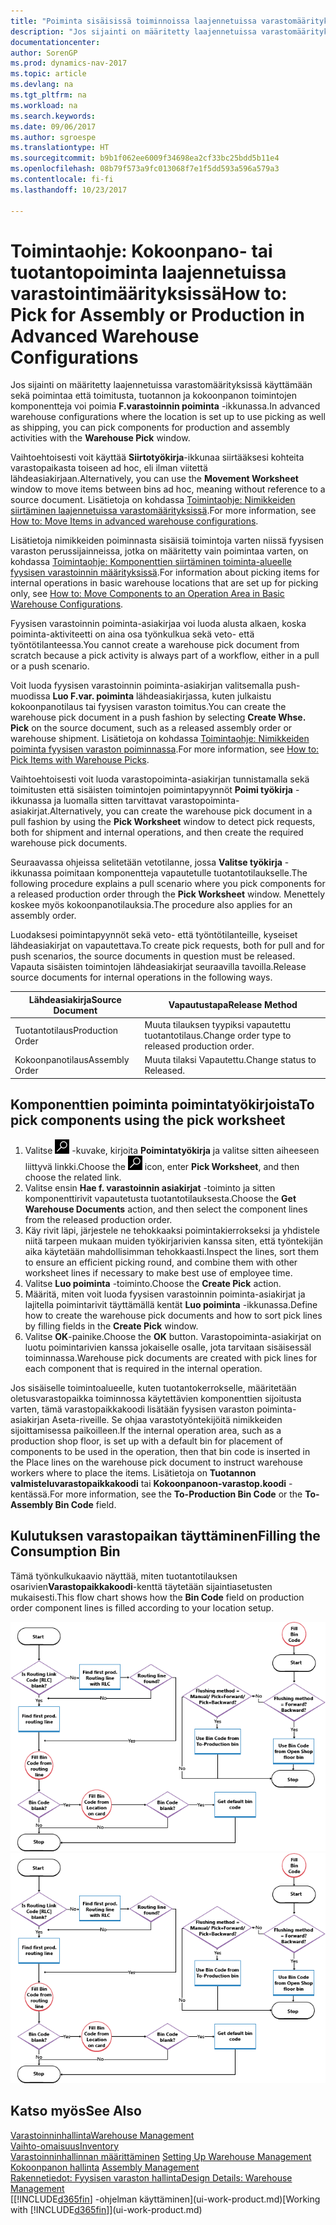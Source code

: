 ```yaml
---
title: "Poiminta sisäisissä toiminnoissa laajennetuissa varastomäärityksissä"
description: "Jos sijainti on määritetty laajennetuissa varastomäärityksissä käyttämään sekä poimintaa että toimitusta, tuotannon ja kokoonpanon toimintojen komponentteja voi poimia **F.varastoinnin poiminta** -ikkunassa."
documentationcenter: 
author: SorenGP
ms.prod: dynamics-nav-2017
ms.topic: article
ms.devlang: na
ms.tgt_pltfrm: na
ms.workload: na
ms.search.keywords: 
ms.date: 09/06/2017
ms.author: sgroespe
ms.translationtype: HT
ms.sourcegitcommit: b9b1f062ee6009f34698ea2cf33bc25bdd5b11e4
ms.openlocfilehash: 08b79f573a9fc013068f7e1f5dd593a596a579a3
ms.contentlocale: fi-fi
ms.lasthandoff: 10/23/2017

---
```

# <a name="how-to-pick-for-assembly-or-production-in-advanced-warehouse-configurations"></a><span data-ttu-id="c31b6-103">Toimintaohje: Kokoonpano- tai tuotantopoiminta laajennetuissa varastointimäärityksissä</span><span class="sxs-lookup"><span data-stu-id="c31b6-103">How to: Pick for Assembly or Production in Advanced Warehouse Configurations</span></span>
<span data-ttu-id="c31b6-104">Jos sijainti on määritetty laajennetuissa varastomäärityksissä käyttämään sekä poimintaa että toimitusta, tuotannon ja kokoonpanon toimintojen komponentteja voi poimia **F.varastoinnin poiminta** -ikkunassa.</span><span class="sxs-lookup"><span data-stu-id="c31b6-104">In advanced warehouse configurations where the location is set up to use picking as well as shipping, you can pick components for production and assembly activities with the **Warehouse Pick** window.</span></span>  

<span data-ttu-id="c31b6-105">Vaihtoehtoisesti voit käyttää **Siirtotyökirja**-ikkunaa siirtääksesi kohteita varastopaikasta toiseen ad hoc, eli ilman viitettä lähdeasiakirjaan.</span><span class="sxs-lookup"><span data-stu-id="c31b6-105">Alternatively, you can use the **Movement Worksheet** window to move items between bins ad hoc, meaning without reference to a source document.</span></span> <span data-ttu-id="c31b6-106">Lisätietoja on kohdassa [Toimintaohje: Nimikkeiden siirtäminen laajennetuissa varastomäärityksissä](warehouse-how-to-move-items-in-advanced-warehousing.md).</span><span class="sxs-lookup"><span data-stu-id="c31b6-106">For more information, see [How to: Move Items in advanced warehouse configurations](warehouse-how-to-move-items-in-advanced-warehousing.md).</span></span>  

<span data-ttu-id="c31b6-107">Lisätietoja nimikkeiden poiminnasta sisäisiä toimintoja varten niissä fyysisen varaston perussijainneissa, jotka on määritetty vain poimintaa varten, on kohdassa [Toimintaohje: Komponenttien siirtäminen toiminta-alueelle fyysisen varastoinnin määrityksissä](warehouse-how-to-move-components-to-an-operation-area-in-basic-warehousing.md).</span><span class="sxs-lookup"><span data-stu-id="c31b6-107">For information about picking items for internal operations in basic warehouse locations that are set up for picking only, see [How to: Move Components to an Operation Area in Basic Warehouse Configurations](warehouse-how-to-move-components-to-an-operation-area-in-basic-warehousing.md).</span></span>  

<span data-ttu-id="c31b6-108">Fyysisen varastoinnin poiminta-asiakirjaa voi luoda alusta alkaen, koska poiminta-aktiviteetti on aina osa työnkulkua sekä veto- että työntötilanteessa.</span><span class="sxs-lookup"><span data-stu-id="c31b6-108">You cannot create a warehouse pick document from scratch because a pick activity is always part of a workflow, either in a pull or a push scenario.</span></span>  

<span data-ttu-id="c31b6-109">Voit luoda fyysisen varastoinnin poiminta-asiakirjan valitsemalla push-muodissa **Luo F.var. poiminta** lähdeasiakirjassa, kuten julkaistu kokoonpanotilaus tai fyysisen varaston toimitus.</span><span class="sxs-lookup"><span data-stu-id="c31b6-109">You can create the warehouse pick document in a push fashion by selecting **Create Whse. Pick** on the source document, such as a released assembly order or warehouse shipment.</span></span> <span data-ttu-id="c31b6-110">Lisätietoja on kohdassa [Toimintaohje: Nimikkeiden poiminta fyysisen varaston poiminnassa](warehouse-how-to-pick-items-for-warehouse-shipment.md).</span><span class="sxs-lookup"><span data-stu-id="c31b6-110">For more information, see [How to: Pick Items with Warehouse Picks](warehouse-how-to-pick-items-for-warehouse-shipment.md).</span></span>  

<span data-ttu-id="c31b6-111">Vaihtoehtoisesti voit luoda varastopoiminta-asiakirjan tunnistamalla sekä toimitusten että sisäisten toimintojen poimintapyynnöt **Poimi työkirja** -ikkunassa ja luomalla sitten tarvittavat varastopoiminta-asiakirjat.</span><span class="sxs-lookup"><span data-stu-id="c31b6-111">Alternatively, you can create the warehouse pick document in a pull fashion by using the **Pick Worksheet** window to detect pick requests, both for shipment and internal operations, and then create the required warehouse pick documents.</span></span>  

<span data-ttu-id="c31b6-112">Seuraavassa ohjeissa selitetään vetotilanne, jossa **Valitse työkirja** -ikkunassa poimitaan komponentteja vapautetulle tuotantotilaukselle.</span><span class="sxs-lookup"><span data-stu-id="c31b6-112">The following procedure explains a pull scenario where you pick components for a released production order through the **Pick Worksheet** window.</span></span> <span data-ttu-id="c31b6-113">Menettely koskee myös kokoonpanotilauksia.</span><span class="sxs-lookup"><span data-stu-id="c31b6-113">The procedure also applies for an assembly order.</span></span>  

<span data-ttu-id="c31b6-114">Luodaksesi poimintapyynnöt sekä veto- että työntötilanteille, kyseiset lähdeasiakirjat on vapautettava.</span><span class="sxs-lookup"><span data-stu-id="c31b6-114">To create pick requests, both for pull and for push scenarios, the source documents in question must be released.</span></span> <span data-ttu-id="c31b6-115">Vapauta sisäisten toimintojen lähdeasiakirjat seuraavilla tavoilla.</span><span class="sxs-lookup"><span data-stu-id="c31b6-115">Release source documents for internal operations in the following ways.</span></span>  

|<span data-ttu-id="c31b6-116">Lähdeasiakirja</span><span class="sxs-lookup"><span data-stu-id="c31b6-116">Source Document</span></span>|<span data-ttu-id="c31b6-117">Vapautustapa</span><span class="sxs-lookup"><span data-stu-id="c31b6-117">Release Method</span></span>|  
|---------------------|--------------------|  
|<span data-ttu-id="c31b6-118">Tuotantotilaus</span><span class="sxs-lookup"><span data-stu-id="c31b6-118">Production Order</span></span>|<span data-ttu-id="c31b6-119">Muuta tilauksen tyypiksi vapautettu tuotantotilaus.</span><span class="sxs-lookup"><span data-stu-id="c31b6-119">Change order type to released production order.</span></span>|  
|<span data-ttu-id="c31b6-120">Kokoonpanotilaus</span><span class="sxs-lookup"><span data-stu-id="c31b6-120">Assembly Order</span></span>|<span data-ttu-id="c31b6-121">Muuta tilaksi Vapautettu.</span><span class="sxs-lookup"><span data-stu-id="c31b6-121">Change status to Released.</span></span>|  

## <a name="to-pick-components-using-the-pick-worksheet"></a><span data-ttu-id="c31b6-122">Komponenttien poiminta poimintatyökirjoista</span><span class="sxs-lookup"><span data-stu-id="c31b6-122">To pick components using the pick worksheet</span></span>  
1.  <span data-ttu-id="c31b6-123">Valitse ![Etsi sivu tai raportti](media/ui-search/search_small.png "Etsi sivu tai raportti -kuvake") -kuvake, kirjoita **Poimintatyökirja** ja valitse sitten aiheeseen liittyvä linkki.</span><span class="sxs-lookup"><span data-stu-id="c31b6-123">Choose the ![Search for Page or Report](media/ui-search/search_small.png "Search for Page or Report icon") icon, enter **Pick Worksheet**, and then choose the related link.</span></span>  
2.  <span data-ttu-id="c31b6-124">Valitse ensin **Hae f. varastoinnin asiakirjat** -toiminto ja sitten komponenttirivit vapautetusta tuotantotilauksesta.</span><span class="sxs-lookup"><span data-stu-id="c31b6-124">Choose the **Get Warehouse Documents** action, and then select the component lines from the released production order.</span></span>  
3.  <span data-ttu-id="c31b6-125">Käy rivit läpi, järjestele ne tehokkaaksi poimintakierrokseksi ja yhdistele niitä tarpeen mukaan muiden työkirjarivien kanssa siten, että työntekijän aika käytetään mahdollisimman tehokkaasti.</span><span class="sxs-lookup"><span data-stu-id="c31b6-125">Inspect the lines, sort them to ensure an efficient picking round, and combine them with other worksheet lines if necessary to make best use of employee time.</span></span>  
4.  <span data-ttu-id="c31b6-126">Valitse **Luo poiminta** -toiminto.</span><span class="sxs-lookup"><span data-stu-id="c31b6-126">Choose the **Create Pick** action.</span></span>  
5.  <span data-ttu-id="c31b6-127">Määritä, miten voit luoda fyysisen varastoinnin poiminta-asiakirjat ja lajitella poimintarivit täyttämällä kentät **Luo poiminta** -ikkunassa.</span><span class="sxs-lookup"><span data-stu-id="c31b6-127">Define how to create the warehouse pick documents and how to sort pick lines by filling fields in the **Create Pick** window.</span></span>  
6.  <span data-ttu-id="c31b6-128">Valitse **OK**-painike.</span><span class="sxs-lookup"><span data-stu-id="c31b6-128">Choose the **OK** button.</span></span> <span data-ttu-id="c31b6-129">Varastopoiminta-asiakirjat on luotu poimintarivien kanssa jokaiselle osalle, jota tarvitaan sisäisessäl toiminnassa.</span><span class="sxs-lookup"><span data-stu-id="c31b6-129">Warehouse pick documents are created with pick lines for each component that is required in the internal operation.</span></span>  

<span data-ttu-id="c31b6-130">Jos sisäiselle toimintoalueelle, kuten tuotantokerrokselle, määritetään oletusvarastopaikka toiminnossa käytettävien komponenttien sijoitusta varten, tämä varastopaikkakoodi lisätään fyysisen varaston poiminta-asiakirjan Aseta-riveille. Se ohjaa varastotyöntekijöitä nimikkeiden sijoittamisessa paikoilleen.</span><span class="sxs-lookup"><span data-stu-id="c31b6-130">If the internal operation area, such as a production shop floor, is set up with a default bin for placement of components to be used in the operation, then that bin code is inserted in the Place lines on the warehouse pick document to instruct warehouse workers where to place the items.</span></span> <span data-ttu-id="c31b6-131">Lisätietoja on **Tuotannon valmisteluvarastopaikkakoodi** tai **Kokoonpanoon-varastop.koodi** -kentässä.</span><span class="sxs-lookup"><span data-stu-id="c31b6-131">For more information, see the **To-Production Bin Code** or the **To-Assembly Bin Code** field.</span></span>

## <a name="filling-the-consumption-bin"></a><span data-ttu-id="c31b6-132">Kulutuksen varastopaikan täyttäminen</span><span class="sxs-lookup"><span data-stu-id="c31b6-132">Filling the Consumption Bin</span></span>
<span data-ttu-id="c31b6-133">Tämä työnkulkukaavio näyttää, miten tuotantotilauksen osarivien**Varastopaikkakoodi**-kenttä täytetään sijaintiasetusten mukaisesti.</span><span class="sxs-lookup"><span data-stu-id="c31b6-133">This flow chart shows how the **Bin Code** field on production order component lines is filled according to your location setup.</span></span>

<span data-ttu-id="c31b6-134">![Varastopaikkojen vuokaavio](media/binflow.png "BinFlow")</span><span class="sxs-lookup"><span data-stu-id="c31b6-134">![Bin flow chart](media/binflow.png "BinFlow")</span></span>  

## <a name="see-also"></a><span data-ttu-id="c31b6-135">Katso myös</span><span class="sxs-lookup"><span data-stu-id="c31b6-135">See Also</span></span>
[<span data-ttu-id="c31b6-136">Varastoinninhallinta</span><span class="sxs-lookup"><span data-stu-id="c31b6-136">Warehouse Management</span></span>](warehouse-manage-warehouse.md)  
[<span data-ttu-id="c31b6-137">Vaihto-omaisuus</span><span class="sxs-lookup"><span data-stu-id="c31b6-137">Inventory</span></span>](inventory-manage-inventory.md)  
<span data-ttu-id="c31b6-138">[Varastoinninhallinnan määrittäminen](warehouse-setup-warehouse.md)   </span><span class="sxs-lookup"><span data-stu-id="c31b6-138">[Setting Up Warehouse Management](warehouse-setup-warehouse.md)   </span></span>  
<span data-ttu-id="c31b6-139">[Kokoonpanon hallinta](assembly-assemble-items.md)  </span><span class="sxs-lookup"><span data-stu-id="c31b6-139">[Assembly Management](assembly-assemble-items.md)  </span></span>  
[<span data-ttu-id="c31b6-140">Rakennetiedot: Fyysisen varaston hallinta</span><span class="sxs-lookup"><span data-stu-id="c31b6-140">Design Details: Warehouse Management</span></span>](design-details-warehouse-management.md)  
<span data-ttu-id="c31b6-141">[[!INCLUDE[d365fin](includes/d365fin_md.md)] -ohjelman käyttäminen](ui-work-product.md)</span><span class="sxs-lookup"><span data-stu-id="c31b6-141">[Working with [!INCLUDE[d365fin](includes/d365fin_md.md)]](ui-work-product.md)</span></span>

